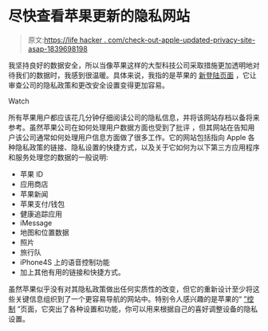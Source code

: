 # 尽快查看苹果更新的隐私网站

> 原文:[https://life hacker . com/check-out-apple-updated-privacy-site-asap-1839698198](https://lifehacker.com/check-out-apples-updated-privacy-site-asap-1839698198)

我坚持良好的数据安全，所以当像苹果这样的大型科技公司采取措施更加透明地对待我们的数据时，我感到很温暖。具体来说，我指的是苹果的 [新登陆页面](https://www.apple.com/privacy/) ，它让审查公司的隐私政策和更改安全设置变得更加容易。

Watch

所有苹果用户都应该花几分钟仔细阅读公司的隐私信息，并将该网站存档以备将来参考。虽然苹果公司在如何处理用户数据方面也受到了批评 ，但其网站在告知用户该公司通常如何处理用户信息方面做了很多工作。它的网站包括指向 Apple 各种隐私政策的链接、隐私设置的快捷方式，以及关于它如何为以下第三方应用程序和服务处理您的数据的一般说明:

*   苹果 ID
*   应用商店
*   苹果新闻
*   苹果支付/钱包
*   健康追踪应用
*   iMessage
*   地图和位置数据
*   照片
*   旅行队
*   iPhone4S 上的语音控制功能
*   加上其他有用的链接和快捷方式。

虽然苹果似乎没有对其隐私政策做出任何实质性的改变，但它的重新设计至少将这些关键信息组织到了一个更容易导航的网站中。特别令人感兴趣的是苹果的“ [”控制](https://www.apple.com/privacy/control/) ”页面，它突出了各种设置和功能，你可以用来根据自己的喜好调整设备的隐私设置。